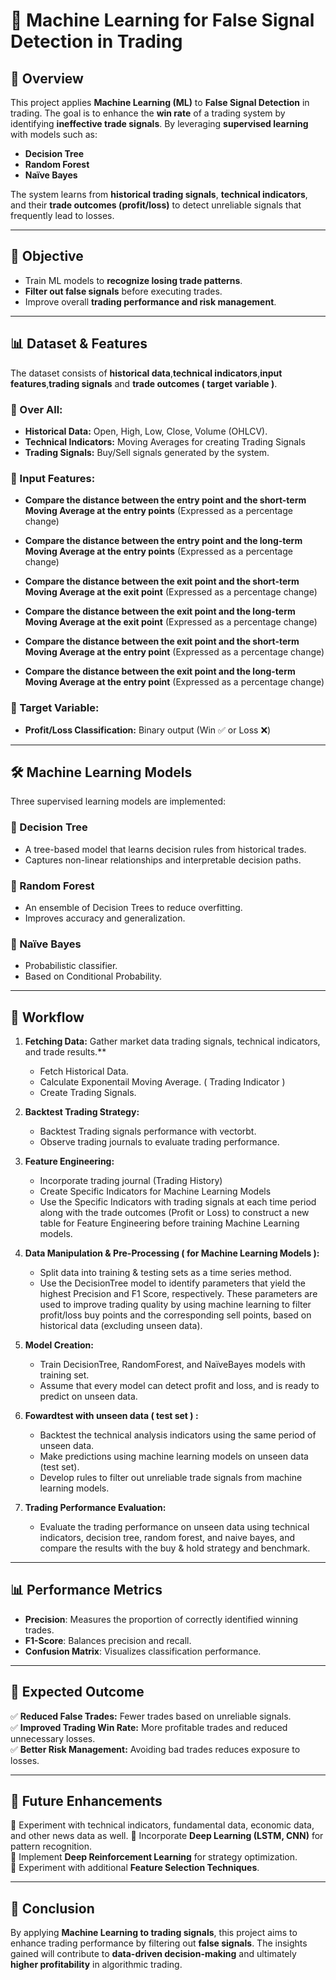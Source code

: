 # 📌 Machine Learning for False Signal Detection in Trading

## 📖 Overview
This project applies **Machine Learning (ML)** to **False Signal Detection** in trading. The goal is to enhance the **win rate** of a trading system by identifying **ineffective trade signals**. By leveraging **supervised learning** with models such as:

- **Decision Tree**
- **Random Forest**
- **Naïve Bayes**

The system learns from **historical trading signals**, **technical indicators**, and their **trade outcomes (profit/loss)** to detect unreliable signals that frequently lead to losses.

---

## 🎯 Objective
- Train ML models to **recognize losing trade patterns**.
- **Filter out false signals** before executing trades.
- Improve overall **trading performance and risk management**.

---

## 📊 Dataset & Features
The dataset consists of **historical data**,**technical indicators**,**input features**,**trading signals** and **trade outcomes ( target variable )**.

### 🔹 Over All:

- **Historical Data:** Open, High, Low, Close, Volume (OHLCV).
- **Technical Indicators:** Moving Averages for creating  Trading Signals
- **Trading Signals:** Buy/Sell signals generated by the system.

### **🧩 Input Features:**

-  **Compare the distance between the entry point and the short-term Moving Average at the entry points** (Expressed as a percentage change)  

-  **Compare the distance between the entry point and the long-term Moving Average at the entry points** (Expressed as a percentage change)  

-  **Compare the distance between the exit point and the short-term Moving Average at the exit point** (Expressed as a percentage change)  

-  **Compare the distance between the exit point and the long-term Moving Average at the exit point** (Expressed as a percentage change)

-  **Compare the distance between the exit point and the short-term Moving Average at the entry point** (Expressed as a percentage change)

-  **Compare the distance between the exit point and the long-term Moving Average at the entry point** (Expressed as a percentage change)
  
     
### **🎯 Target Variable:**
- **Profit/Loss Classification:** Binary output (Win ✅ or Loss ❌)

---

## 🛠️ Machine Learning Models
Three supervised learning models are implemented:

### **🌳 Decision Tree**
- A tree-based model that learns decision rules from historical trades.
- Captures non-linear relationships and interpretable decision paths.

### **🌲 Random Forest**
- An ensemble of Decision Trees to reduce overfitting.
- Improves accuracy and generalization.

### **🧮 Naïve Bayes**
- Probabilistic classifier.
- Based on Conditional Probability.

---

## 🔄 Workflow
1. **Fetching Data:** Gather market data trading signals, technical indicators, and trade results.**
   - Fetch Historical Data.
   - Calculate Exponentail Moving Average. ( Trading Indicator )
   - Create Trading Signals.
2. **Backtest Trading Strategy:**
   - Backtest Trading signals performance with vectorbt.
   - Observe trading journals to evaluate trading performance.
     
3. **Feature Engineering:**
   - Incorporate trading journal (Trading History)
   - Create Specific Indicators for Machine Learning Models
   - Use the Specific Indicators with trading signals at each time period along with the trade outcomes (Profit or Loss) to construct a new table for Feature Engineering before training Machine Learning models.

5. **Data Manipulation & Pre-Processing ( for Machine Learning Models ):**
   - Split data into training & testing sets as a time series method.
   - Use the DecisionTree model to identify parameters that yield the highest Precision and F1 Score, respectively. These parameters are used to improve trading quality by using machine learning to filter profit/loss buy points and the corresponding sell points, based on historical data (excluding unseen data).

6. **Model Creation:**
   - Train DecisionTree, RandomForest, and NaïveBayes models with training set.
   - Assume that every model can detect profit and loss, and is ready to predict on unseen data.
     
7. **Fowardtest with unseen data ( test set ) :**
   - Backtest the technical analysis indicators using the same period of unseen data.
   - Make predictions using machine learning models on unseen data (test set).
   - Develop rules to filter out unreliable trade signals from machine learning models.
     
9. **Trading Performance Evaluation:**
   - Evaluate the trading performance on unseen data using technical indicators, decision tree, random forest, and naive bayes, and compare the results with the buy & hold strategy and benchmark.

---

## 📊 Performance Metrics
- **Precision**: Measures the proportion of correctly identified winning trades.
- **F1-Score**: Balances precision and recall.
- **Confusion Matrix**: Visualizes classification performance.

---

## 📌 Expected Outcome
✅ **Reduced False Trades:** Fewer trades based on unreliable signals.  
✅ **Improved Trading Win Rate:** More profitable trades and reduced unnecessary losses.  
✅ **Better Risk Management:** Avoiding bad trades reduces exposure to losses.  

---

## 🚀 Future Enhancements
🔹 Experiment with technical indicators, fundamental data, economic data, and other news data as well.
🔹 Incorporate **Deep Learning (LSTM, CNN)** for pattern recognition.  
🔹 Implement **Deep Reinforcement Learning** for strategy optimization.  
🔹 Experiment with additional **Feature Selection Techniques**.  

---

## 📜 Conclusion
By applying **Machine Learning to trading signals**, this project aims to enhance trading performance by filtering out **false signals**. The insights gained will contribute to **data-driven decision-making** and ultimately **higher profitability** in algorithmic trading.
